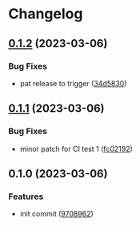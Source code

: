 # Changelog

## [0.1.2](https://github.com/Tsanton/delete-me-snowplow/compare/v0.1.1...v0.1.2) (2023-03-06)


### Bug Fixes

* pat release to trigger ([34d5830](https://github.com/Tsanton/delete-me-snowplow/commit/34d583073bce15a9be46fa974468b116138d2af0))

## [0.1.1](https://github.com/Tsanton/delete-me-snowplow/compare/v0.1.0...v0.1.1) (2023-03-06)


### Bug Fixes

* minor patch for CI test 1 ([fc02192](https://github.com/Tsanton/delete-me-snowplow/commit/fc02192c05c3a0653b4eed8af7af9f52eae95ceb))

## 0.1.0 (2023-03-06)


### Features

* init commit ([9708962](https://github.com/Tsanton/delete-me-snowplow/commit/97089625a6567995c7e83857638ca12df22fbf15))
